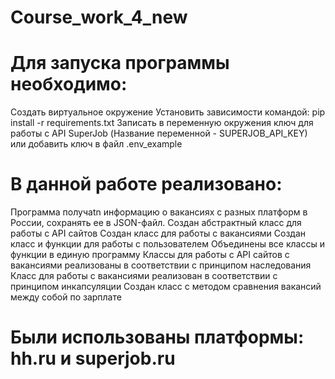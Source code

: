 # Course_work_4_new
# Для запуска программы необходимо:
Cоздать виртуальное окружение
Установить зависимости командой:
pip install -r requirements.txt
Записать в переменную окружения ключ для работы с API SuperJob (Название переменной - SUPERJOB_API_KEY) или добавить ключ в файл .env_example
# В данной работе реализовано:
Программа получаtn информацию о вакансиях с разных платформ в России, сохранять ее в JSON-файл.
Создан абстрактный класс для работы с API сайтов
Создан класс для работы с вакансиями
Создан класс и функции для работы с пользователем
Объединены все классы и функции в единую программу
Классы для работы с API сайтов с вакансиями реализованы в соответствии с принципом наследования
Класс для работы с вакансиями реализован в соответствии с принципом инкапсуляции
Создан класс с методом сравнения вакансий между собой по зарплате
# Были использованы платформы:	hh.ru и superjob.ru